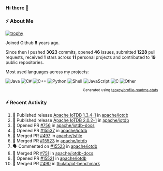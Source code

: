 ### Hi there 👋

### :zap: About Me

[![trophy](https://github-profile-trophy.vercel.app/?username=HTHou&theme=onedark)](https://github.com/ryo-ma/github-profile-trophy)
   
Joined Github **8** years ago.

Since then I pushed **3023** commits, opened **46** issues, submitted **1228** pull requests, received **1** stars across **11** personal projects and contributed to **19** public repositories.

Most used languages across my projects:

![Java](https://img.shields.io/static/v1?style=flat-square&label=%E2%A0%80&color=555&labelColor=%23b07219&message=Java%EF%B8%B189.3%25)
![C#](https://img.shields.io/static/v1?style=flat-square&label=%E2%A0%80&color=555&labelColor=%23178600&message=C%23%EF%B8%B13.9%25)
![C++](https://img.shields.io/static/v1?style=flat-square&label=%E2%A0%80&color=555&labelColor=%23f34b7d&message=C%2B%2B%EF%B8%B12.7%25)
![Python](https://img.shields.io/static/v1?style=flat-square&label=%E2%A0%80&color=555&labelColor=%233572A5&message=Python%EF%B8%B10.7%25)
![Shell](https://img.shields.io/static/v1?style=flat-square&label=%E2%A0%80&color=555&labelColor=%2389e051&message=Shell%EF%B8%B10.7%25)
![JavaScript](https://img.shields.io/static/v1?style=flat-square&label=%E2%A0%80&color=555&labelColor=%23f1e05a&message=JavaScript%EF%B8%B10.5%25)
![C](https://img.shields.io/static/v1?style=flat-square&label=%E2%A0%80&color=555&labelColor=%23555555&message=C%EF%B8%B10.4%25)
![Other](https://img.shields.io/static/v1?style=flat-square&label=%E2%A0%80&color=555&labelColor=%23ededed&message=Other%EF%B8%B11.4%25)

<p align="right"><sub>Generated using <a href="https://github.com/marketplace/actions/profile-readme-stats">teoxoy/profile-readme-stats</a></sub></p>


<!--![](https://github.com/HTHou/HTHou/blob/output/github-contribution-grid-snake.svg)-->

<!--![Haonan Hou's github stats](https://github-readme-stats.vercel.app/api?username=HTHou&count_private=true&show_icons=true&theme=onedark)-->

<!--![Haonan Hou's wakatime stats](https://github-readme-stats.vercel.app/api/wakatime?username=HTHou&layout=compact&theme=onedark)-->

<!--![Top Langs](https://github-readme-stats.vercel.app/api/top-langs/?username=HTHou&theme=onedark&layout=compact)-->

### :zap: Recent Activity
<!--START_SECTION:activity-->
1. 🚀 Published release [Apache IoTDB 1.3.4-1](https://github.com/apache/iotdb/releases/tag/v1.3.4-1) in [apache/iotdb](https://github.com/apache/iotdb)
2. 🚀 Published release [Apache IoTDB 2.0.2-1](https://github.com/apache/iotdb/releases/tag/v2.0.2-1) in [apache/iotdb](https://github.com/apache/iotdb)
3. 💪 Opened PR [#756](https://github.com/apache/iotdb-docs/pull/756) in [apache/iotdb-docs](https://github.com/apache/iotdb-docs)
4. 💪 Opened PR [#15537](https://github.com/apache/iotdb/pull/15537) in [apache/iotdb](https://github.com/apache/iotdb)
5. 🎉 Merged PR [#497](https://github.com/apache/tsfile/pull/497) in [apache/tsfile](https://github.com/apache/tsfile)
6. 🎉 Merged PR [#15523](https://github.com/apache/iotdb/pull/15523) in [apache/iotdb](https://github.com/apache/iotdb)
7. 🗣 Commented on [#15523](https://github.com/apache/iotdb/pull/15523#issuecomment-2888467998) in [apache/iotdb](https://github.com/apache/iotdb)
8. 🎉 Merged PR [#751](https://github.com/apache/iotdb-docs/pull/751) in [apache/iotdb-docs](https://github.com/apache/iotdb-docs)
9. 💪 Opened PR [#15521](https://github.com/apache/iotdb/pull/15521) in [apache/iotdb](https://github.com/apache/iotdb)
10. 🎉 Merged PR [#490](https://github.com/thulab/iot-benchmark/pull/490) in [thulab/iot-benchmark](https://github.com/thulab/iot-benchmark)
<!--END_SECTION:activity-->

<!--
**HTHou/HTHou** is a ✨ _special_ ✨ repository because its `README.md` (this file) appears on your GitHub profile.

Here are some ideas to get you started:

- 🔭 I’m currently working on ...
- 🌱 I’m currently learning ...
- 👯 I’m looking to collaborate on ...
- 🤔 I’m looking for help with ...
- 💬 Ask me about ...
- 📫 How to reach me: ...
- 😄 Pronouns: ...
- ⚡ Fun fact: ...
-->
